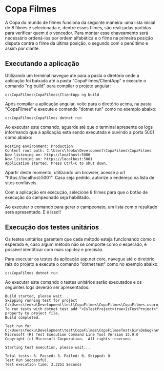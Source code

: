 # Copa Filmes
A Copa do mundo de filmes funciona da seguinte maneira: uma lista inicial de 8 filmes é
selecionada e, dentre esses filmes, são realizadas partidas para verificar quem é o vencedor.
Para montar esse chaveamento será necessário ordená-los por ordem alfabética e o filme
na primeira posição disputa contra o filme da última posição, o segundo com o penúltimo e
assim por diante. 

## Executando a aplicação
Utilizando um terminal navegue até para a pasta o diretório onde a aplicação foi baixada até a pasta "CopaFilmes/ClientApp" e execute o comando "ng build" para compilar o projeto angular:
```
c:\CopaFilmes\CopaFilmes\ClientApp ng build
```

Após compilar a aplicação angular, volte para o diretório acima, na pasta "CopaFilmes" e execute o comando "dotnet run" como no exemplo abaixo:
```
c:\CopaFilmes\CopaFilmes dotnet run
```
Ao executar este comando, aguarde até que o terminal apresente os logs informando que a aplicação está sendo executada e ouvindo a porta 5001 como abaixo:

```
Hosting environment: Production
Content root path: C:\Users\feoku\Development\CopaFilmes\CopaFilmes
Now listening on: http://localhost:5000
Now listening on: https://localhost:5001
Application started. Press Ctrl+C to shut down.
```

Apartir deste momento, utilizando um browser, acesse a url "https://localhost:5001". Caso seja pedido, autorize o endereço na lista de sites confiáveis. 

Com a aplicação em execução, selecione 8 filmes para que o botão de execução do campeonado seja habilitado. 

Ao executar o comando para gerar o campeonato, um lista com o resultado será apresentado. E é isso!!


## Execução dos testes unitários
Os testes unitários garantem que cada método esteja funcionando como o esperado e, caso algum método não se comporte como o esperado, é possível identificar com mais rapidez e precisão. 

Para executar os testes da aplicação asp.net core, navegue até o diretório raiz do projeto e execute o comando "dotnet test" como no exemplo abaixo:
```
c:\CopaFilmes dotnet run
```

Ao executar este comando o testes unitários serão executados e os seguintes logs deverão ser apresentados:
```
Build started, please wait...
Skipping running test for project C:\Users\feoku\Development\test\CopaFilmes\CopaFilmes\CopaFilmes.csproj. To run tests with dotnet test add "<IsTestProject>true<IsTestProject>" property to project file.
Build completed.

Test run for C:\Users\feoku\Development\test\CopaFilmes\CopaFilmesTest\bin\Debug\netcoreapp2.1\CopaFilmesTest.dll(.NETCoreApp,Version=v2.1)
Microsoft (R) Test Execution Command Line Tool Version 15.9.0
Copyright (c) Microsoft Corporation.  All rights reserved.

Starting test execution, please wait...

Total tests: 3. Passed: 3. Failed: 0. Skipped: 0.
Test Run Successful.
Test execution time: 3.3251 Seconds
```